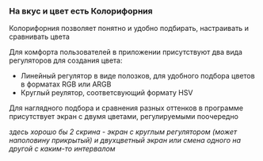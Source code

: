 ### На вкус и цвет есть Колорифорния

Колорифорния позволяет понятно и удобно подбирать, настраивать и сравнивать цвета

Для комфорта пользователей в приложении присутствуют два вида регуляторов для создания цвета:

- Линейный регулятор в виде полозков, для удобного подбора цветов в форматах RGB или ARGB
- Круглый реулятор, соответсвующий формату HSV

Для наглядного подбора и сравнения разных оттенков в программе присутствует экран с двумя цветами, регулируемыми поочередно

*здесь хорошо бы 2 скрина - экран с круглым регулятором (может наполовину прикрытый) и двухцветный экран или смена одного на другой с каким-то интервалом*
